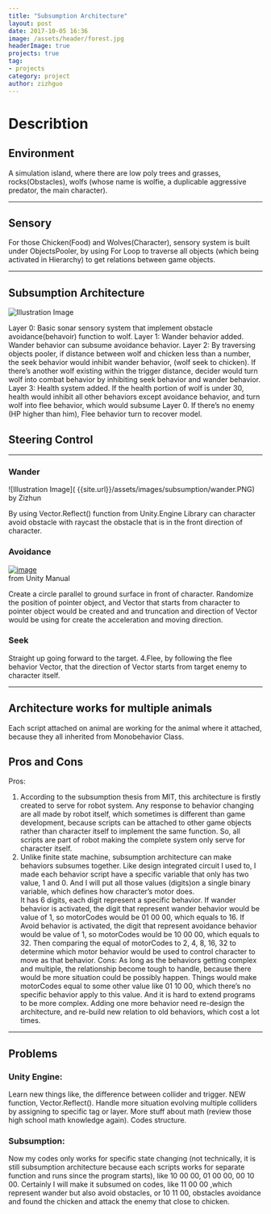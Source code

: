 ```yaml
---
title: "Subsumption Architecture"
layout: post
date: 2017-10-05 16:36
image: /assets/header/forest.jpg
headerImage: true
projects: true
tag:
- projects
category: project
author: zizhguo
---
```


<h1>Describtion</h1>

## Environment

A simulation island, where there are low poly trees and grasses, rocks(Obstacles), wolfs (whose name is wolfie, a duplicable aggressive predator, the main character).

---

## Sensory

For those Chicken(Food) and Wolves(Character), sensory system is built under ObjectsPooler, by using For Loop to traverse all objects (which being activated in Hierarchy) to get relations between game objects.

---

## Subsumption Architecture

![Illustration Image]( {{site.url}}/assets/images/subsumption/sub-arc.PNG)


Layer 0: Basic sonar sensory system that implement obstacle avoidance(behavoir) function  to wolf. 
Layer 1: Wander  behavior added. Wander behavior can subsume avoidance behavior.
Layer 2: By traversing objects pooler, if distance between wolf and chicken less than a number, the seek behavior would inhibit wander behavior, (wolf seek to chicken). If there’s another wolf existing within the trigger distance, decider would turn wolf into combat behavior by inhibiting seek behavior and wander behavior.
Layer 3: Health system added. If the health portion of wolf is under 30, health would inhibit all other behaviors except avoidance behavior, and turn wolf into flee behavior, which would subsume Layer 0. If there’s no enemy (HP higher than him), Flee behavior turn to recover model. 

## Steering Control

---
### Wander
 

<div class="side-by-side">
    <div class="toleft">
	![Illustration Image]( {{site.url}}/assets/images/subsumption/wander.PNG)
        <figcaption class="caption"> by Zizhun</figcaption>
    </div>

<div class="toright">
        <p>By using Vector.Reflect() function from Unity.Engine Library can character avoid obstacle with raycast the obstacle that is in the front direction of character.</p>
    </div>
</div>

### Avoidance

<div class="side-by-side">
    <div class="toleft">
        <a href="{{site.url}}/assets/images/subsumption/reflect.PNG"><img src="{{site.url}}/assets/images/subsumption/reflect.PNG" alt="image">
</a>
        <figcaption class="caption">from Unity Manual</figcaption>
    </div>
<div class="toright">
        <p>Create a circle parallel to ground surface in front of character. 
Randomize the position of pointer object, and Vector that starts from character to pointer object would be created and and truncation and direction of Vector would be using for create the acceleration and moving direction.</p>
    </div>
</div>

### Seek

Straight up going forward to the target.
4.Flee, by following the flee behavior Vector, that the direction of Vector starts from target enemy to character itself.

---

## Architecture works for multiple animals

Each script attached on animal are working for the animal where it attached, because they all inherited from Monobehavior Class.

## Pros and Cons

Pros:
1.	According to the subsumption thesis from MIT, this architecture is firstly created to serve for robot system. Any response to behavior changing are all made by robot itself, which sometimes is different than game development, because scripts can be attached to other game objects rather than character itself to implement the same function. 
So, all scripts are part of robot making the complete system only serve for character itself. 
2.	Unlike finite state machine, subsumption architecture can make behaviors subsumes together. Like design integrated circuit I used to, I made  each behavior script have a specific variable that only has two value, 1 and 0. And I will put all those values (digits)on a single binary variable, which defines how character’s motor does.  
It has 6 digits, each digit represent a specific behavior. If wander behavior is activated, the digit that represent wander behavior would be value of 1, so motorCodes would be 01 00 00, which equals to 16. If Avoid behavior is activated, the digit that represent avoidance behavior would be value of 1, so motorCodes would be 10 00 00, which equals to 32.
Then comparing the equal of motorCodes to 2, 4, 8, 16, 32 to determine which motor behavior would be used to control character to move as that behavior.
Cons:
As long as the behaviors getting complex and multiple, the relationship become tough to handle, because there would be more situation could be possibly happen. Things would make motorCodes equal to some other value like 01 10 00, which there’s no specific behavior apply to this value. 
And it is hard to extend programs to be more complex. Adding one more behavior need re-design the architecture, and re-build new relation to old behaviors, which cost a lot times.

---

## Problems

### Unity Engine:
Learn new things like, the difference between collider and trigger. NEW function, Vector.Reflect(). Handle more situation evolving multiple colliders by assigning to specific tag or layer. More stuff about math (review those high school math knowledge again). Codes structure.

### Subsumption:
Now my codes only works for specific state changing (not technically, it is still subsumption architecture because each scripts works for separate function and runs since the program starts), like 10 00 00, 01 00 00, 00 10 00. Certainly I will make it subsumed on codes, like 11 00 00 ,which represent wander but also avoid obstacles, or 10 11 00, obstacles avoidance and found the chicken and attack the enemy that close to chicken.
